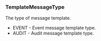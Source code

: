 ### TemplateMessageType
The type of message template.

- EVENT - Event message template type.
- AUDIT - Audit message template type.
